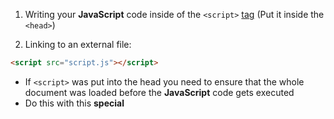 1.  Writing your **JavaScript** code inside of the `<script>` [tag](common-tags.md) (Put it inside the `<head>`)

2. Linking to an external file:

```html
<script src="script.js"></script>
```

- If `<script>` was put into the head you need to ensure that the whole document was loaded before the **JavaScript** code gets executed
- Do this with this **special** 
